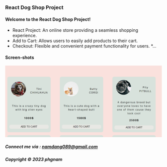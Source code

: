 ### React Dog Shop Project

#### Welcome to the React Dog Shop Project!

- React Project: An online store providing a seamless shopping experience.
- Add to Cart: Allows users to easily add products to their cart.
- Checkout: Flexible and convenient payment functionality for users.
  \*...

#### Screen-shots
![Dog_Shop interface](https://github.com/phgnamm/React_Dog_Shop/blob/master/screenshots/dogshop.png)

##### Connect me via : namdang089@gmail.com

##### Copyright &#169; 2023 phgnam
